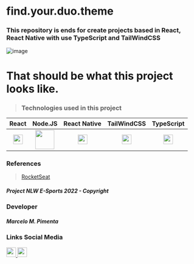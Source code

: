 # find.your.duo.theme

### This repository is ends for create projects based in React, React Native with use TypeScript and TailWindCSS
![image](https://user-images.githubusercontent.com/101780975/192076212-71021005-620a-4450-bb55-4f7ddb11d3c2.png)


# That should be what this project looks like.

> ### Technologies used in this project

| React| Node.JS  | React Native | TailWindCSS | TypeScript
|:--:|:--:|:--:|:--:| :--:
|<img width="25" src="https://user-images.githubusercontent.com/101780975/192076432-0abda823-6538-459e-b0e7-f5d3f4a7c8aa.png"> | <img  height="50" src="https://user-images.githubusercontent.com/101780975/192076561-eb995522-983f-4752-98fa-f6ac6d1ba370.png">   |<img width="25" src="https://user-images.githubusercontent.com/101780975/192078189-2ee7b834-aaee-46a8-8bf4-ca36d66415df.gif">| <img width="25" src="https://user-images.githubusercontent.com/101780975/192078299-cf562825-29e4-49f4-bd57-e73e6ed6f8b1.png"> | <img width="25" src="https://user-images.githubusercontent.com/101780975/192078363-7d8908f8-f806-4b8f-b710-2c0e34e71dd3.png">

 ### References
 >[RocketSeat](https://app.rocketseat.com.br/)

 ##### Project NLW E-Sports 2022 - Copyright 

 ### Developer
##### **Marcelo M. Pimenta**

### Links Social Media
 <a href="https://www.instagram.com/pimentadev/">
  <img width="25" src="https://user-images.githubusercontent.com/101780975/192079228-b627fffb-9cfe-4360-aa04-1ed49f0de594.png">
</a>
 <a href="https://www.linkedin.com/in/marcelomp/">
<img width="25" src="https://user-images.githubusercontent.com/101780975/192079324-9ec12d52-beda-466a-9017-b349fd4ea5f6.png">
	</a>
